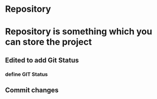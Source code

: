 # Repository
# Repository is something which you can store the project

## Edited to add Git Status
### define GIT Status
## Commit changes
